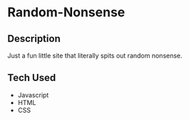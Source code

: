 # Random-Nonsense

## Description

Just a fun little site that literally spits out random nonsense.  

## Tech Used
- Javascript
- HTML
- CSS

